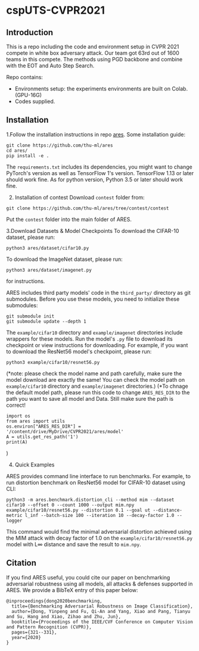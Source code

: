 # cspUTS-CVPR2021

## Introduction
This is a repo including the code and environment setup in CVPR 2021 compete in white box adversary attack. Our team got 63rd out of 1600 teams in this compete. The methods using PGD backbone and combine with the EOT and Auto Step Search.

Repo contains:
- Environments setup: the experiments environments are built on Colab. (GPU-16G)
- Codes supplied.

## Installation

1.Follow the installation instructions in repo [ares](https://github.com/thu-ml/ares/tree/main). Some installation guide:
``` shell
git clone https://github.com/thu-ml/ares
cd ares/
pip install -e .
```
The `requirements.txt` includes its dependencies, you might want to change PyTorch's version as well as TensorFlow 1's version. TensorFlow 1.13 or later should work fine. As for python version, Python 3.5 or later should work fine.

2. Installation of contest
Download `contest` folder from:
```shell
git clone https://github.com/thu-ml/ares/tree/contest/contest
```
Put the `contest` folder into the main folder of ARES. 

3.Download Datasets & Model Checkpoints
To download the CIFAR-10 dataset, please run:

``` shell
python3 ares/dataset/cifar10.py
```

To download the ImageNet dataset, please run:

``` shell
python3 ares/dataset/imagenet.py
```

for instructions.

ARES includes third party models' code in the `third_party/` directory as git submodules. Before you use these models, you need to initialize these submodules:

``` shell
git submodule init
git submodule update --depth 1
```

The `example/cifar10` directory and `example/imagenet` directories include wrappers for these models. Run the model's `.py` file to download its checkpoint or view instructions for downloading. For example, if you want to download the ResNet56 model's checkpoint, please run:

``` shell
python3 example/cifar10/resnet56.py
```
(*note: please check the model name and path carefully, make sure the model download are exactly the same! You can check the model path on `example/cifar10` directory and `example/imagenet` directories.)
(*To chnage the default model path, please run this code to change `ARES_RES_DIR` to the path you want to save all model and Data. Still make sure the path is correct!
```shell
import os
from ares import utils
os.environ["ARES_RES_DIR"] = '/content/drive/MyDrive/CVPR2021/ares/model'
A = utils.get_res_path('1')
print(A)
```
)

4. Quick Examples

ARES provides command line interface to run benchmarks. For example, to run distortion benchmark on ResNet56 model for CIFAR-10 dataset using CLI:

```shell
python3 -m ares.benchmark.distortion_cli --method mim --dataset cifar10 --offset 0 --count 1000 --output mim.npy example/cifar10/resnet56.py --distortion 0.1 --goal ut --distance-metric l_inf --batch-size 100 --iteration 10 --decay-factor 1.0 --logger
```

This command would find the minimal adversarial distortion achieved using the MIM attack with decay factor of 1.0 on the `example/cifar10/resnet56.py` model with L∞ distance and save the result to `mim.npy`.


## Citation

If you find ARES useful, you could cite our paper on benchmarking adversarial robustness using all models, all attacks & defenses supported in ARES. We provide a BibTeX entry of this paper below:

```
@inproceedings{dong2020benchmarking,
  title={Benchmarking Adversarial Robustness on Image Classification},
  author={Dong, Yinpeng and Fu, Qi-An and Yang, Xiao and Pang, Tianyu and Su, Hang and Xiao, Zihao and Zhu, Jun},
  booktitle={Proceedings of the IEEE/CVF Conference on Computer Vision and Pattern Recognition (CVPR)},
  pages={321--331},
  year={2020}
}
```
